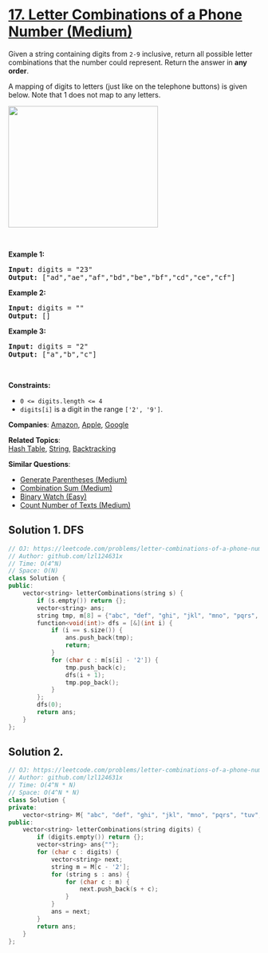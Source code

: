 # [17. Letter Combinations of a Phone Number (Medium)](https://leetcode.com/problems/letter-combinations-of-a-phone-number)

<p>Given a string containing digits from <code>2-9</code> inclusive, return all possible letter combinations that the number could represent. Return the answer in <strong>any order</strong>.</p>
<p>A mapping of digits to letters (just like on the telephone buttons) is given below. Note that 1 does not map to any letters.</p>
<img alt="" src="https://assets.leetcode.com/uploads/2022/03/15/1200px-telephone-keypad2svg.png" style="width: 300px; height: 243px;">
<p>&nbsp;</p>
<p><strong class="example">Example 1:</strong></p>
<pre><strong>Input:</strong> digits = "23"
<strong>Output:</strong> ["ad","ae","af","bd","be","bf","cd","ce","cf"]
</pre>
<p><strong class="example">Example 2:</strong></p>
<pre><strong>Input:</strong> digits = ""
<strong>Output:</strong> []
</pre>
<p><strong class="example">Example 3:</strong></p>
<pre><strong>Input:</strong> digits = "2"
<strong>Output:</strong> ["a","b","c"]
</pre>
<p>&nbsp;</p>
<p><strong>Constraints:</strong></p>
<ul>
	<li><code>0 &lt;= digits.length &lt;= 4</code></li>
	<li><code>digits[i]</code> is a digit in the range <code>['2', '9']</code>.</li>
</ul>

**Companies**:
[Amazon](https://leetcode.com/company/amazon), [Apple](https://leetcode.com/company/apple), [Google](https://leetcode.com/company/google)

**Related Topics**:  
[Hash Table](https://leetcode.com/tag/hash-table/), [String](https://leetcode.com/tag/string/), [Backtracking](https://leetcode.com/tag/backtracking/)

**Similar Questions**:
* [Generate Parentheses (Medium)](https://leetcode.com/problems/generate-parentheses/)
* [Combination Sum (Medium)](https://leetcode.com/problems/combination-sum/)
* [Binary Watch (Easy)](https://leetcode.com/problems/binary-watch/)
* [Count Number of Texts (Medium)](https://leetcode.com/problems/count-number-of-texts/)

## Solution 1. DFS

```cpp
// OJ: https://leetcode.com/problems/letter-combinations-of-a-phone-number/
// Author: github.com/lzl124631x
// Time: O(4^N)
// Space: O(N)
class Solution {
public:
    vector<string> letterCombinations(string s) {
        if (s.empty()) return {};
        vector<string> ans;
        string tmp, m[8] = {"abc", "def", "ghi", "jkl", "mno", "pqrs", "tuv", "wxyz"};
        function<void(int)> dfs = [&](int i) {
            if (i == s.size()) {
                ans.push_back(tmp);
                return;
            }
            for (char c : m[s[i] - '2']) {
                tmp.push_back(c);
                dfs(i + 1);
                tmp.pop_back();
            }
        };
        dfs(0);
        return ans;
    }
};
```

## Solution 2.

```cpp
// OJ: https://leetcode.com/problems/letter-combinations-of-a-phone-number/
// Author: github.com/lzl124631x
// Time: O(4^N * N)
// Space: O(4^N * N)
class Solution {
private:
    vector<string> M{ "abc", "def", "ghi", "jkl", "mno", "pqrs", "tuv", "wxyz" };
public:
    vector<string> letterCombinations(string digits) {
        if (digits.empty()) return {};
        vector<string> ans{""};
        for (char c : digits) {
            vector<string> next;
            string m = M[c - '2'];
            for (string s : ans) {
                for (char c : m) {
                    next.push_back(s + c);
                }
            }
            ans = next;
        }
        return ans;
    }
};
```